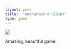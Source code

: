 ```yaml
---
layout: post
title:  "Uncharted 4 (2016)"
type: game
---
```


[![](http://rmlewisuk.s3.amazonaws.com/uncharted.jpg)](http://rmlewisuk.s3.amazonaws.com/uncharted.jpg)

Amazing, beautiful game.


